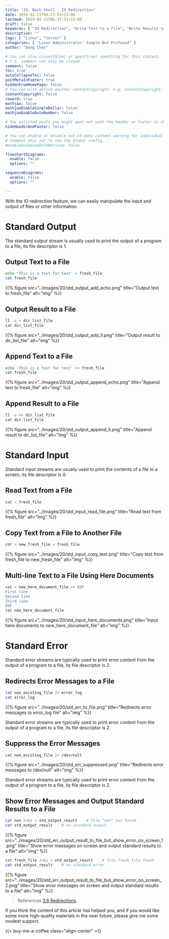 ```yaml
---
title: "20. Bash Shell - IO Redirection"
date: 2019-02-21T06:27:53+13:00
lastmod: 2019-02-21T06:27:53+13:00
draft: false
keywords: [ "IO Redirection", "Write Text to a File", "Write Results to a File", "Append Text to a File", "Append Result to a File", "Read Text from a File", "Copy Text Between Files", "Write Multi-line Texts to a File", "Redirects Error Message to a File", "Suppress the Error Message", "Show Error Messages on Screen and Write the Standard Results to a File" ]
description: ""
tags: [ "Linux", "Server" ]
categories: [ "Linux Administrator: Simple But Profound" ]
author: "Dong Chen"

# You can also close(false) or open(true) something for this content.
# P.S. comment can only be closed
comment: false
toc: true
autoCollapseToc: false
postMetaInFooter: true
hiddenFromHomePage: false
# You can also define another contentCopyright. e.g. contentCopyright: "This is another copyright."
contentCopyright: false
reward: true
mathjax: false
mathjaxEnableSingleDollar: false
mathjaxEnableAutoNumber: false

# You unlisted posts you might want not want the header or footer to show
hideHeaderAndFooter: false

# You can enable or disable out-of-date content warning for individual post.
# Comment this out to use the global config.
#enableOutdatedInfoWarning: false

flowchartDiagrams:
  enable: false
  options: ""

sequenceDiagrams: 
  enable: false
  options: ""

---
```


With the IO redirection feature, we can easily manipulate the input and output of files or other information.

<!--more-->

# Standard Output

The standard output stream is usually used to print the output of a program to a file, its file descriptor is 1.

## Output Text to a File

```bash
echo 'This is a text for test' > fresh_file
cat fresh_file
```

{{% figure src="../images/20/std_output_add_echo.png" title="Output text to fresh_file" alt="img" %}}

## Output Result to a File

```bash
ll -a > dir_list_file
cat dir_list_file
```

{{% figure src="../images/20/std_output_add_ll.png" title="Output result to dir_list_file" alt="img" %}}

## Append Text to a File

```bash
echo 'This is a text for test' >> fresh_file
cat fresh_file
```

{{% figure src="../images/20/std_output_append_echo.png" title="Append text to fresh_file" alt="img" %}}

## Append Result to a File

```bash
ll -a >> dir_list_file
cat dir_list_file
```

{{% figure src="../images/20/std_output_append_ll.png" title="Append result to dir_list_file" alt="img" %}}

# Standard Input

Standard input streams are usually used to print the contents of a file to a screen, its file descriptor is 0.

## Read Text from a File

```bash
cat < fresh_file
```

{{% figure src="../images/20/std_input_read_file.png" title="Read text from fresh_file" alt="img" %}}

## Copy Text from a File to Another File

```bash
cat > new_fresh_file < fresh_file
```

{{% figure src="../images/20/std_input_copy_text.png" title="Copy text from fresh_file to new_fresh_file" alt="img" %}}

## Multi-line Text to a File Using Here Documents

```bash
cat > new_here_document_file << EOF
First line
Second line
Third line
EOF
cat new_here_document_file
```

{{% figure src="../images/20/std_input_here_documents.png" title="Input here documents to new_here_document_file" alt="img" %}}

# Standard Error

Standard error streams are typically used to print error content from the output of a program to a file, its file descriptor is 2.

## Redirects Error Messages to a File

```bash
cat non_existing_file 2> error_log
cat error_log
```

{{% figure src="../images/20/std_err_to_file.png" title="Redirects error messages to error_log file" alt="img" %}}

Standard error streams are typically used to print error content from the output of a program to a file, its file descriptor is 2.

## Suppress the Error Messages

```bash
cat non_existing_file 2> /dev/null
```

{{% figure src="../images/20/std_err_suppressed.png" title="Redirects error messages to /dev/null" alt="img" %}}

Standard error streams are typically used to print error content from the output of a program to a file, its file descriptor is 2.

## Show Error Messages and Output Standard Results to a File

```bash
cat non 2>&1 > std_output_result    # file "non" not found
cat std_output_result    # no standard output
```

{{% figure src="../images/20/std_err_output_result_to_file_but_show_error_on_screen_1.png" title="Show error messages on screen and output standard results to a file" alt="img" %}}

```bash
cat fresh_file 2>&1 > std_output_result    # file fresh_file found
cat std_output_result    # no standard error
```

{{% figure src="../images/20/std_err_output_result_to_file_but_show_error_on_screen_2.png" title="Show error messages on screen and output standard results to a file" alt="img" %}}

> References
> [3.6 Redirections](https://www.gnu.org/software/bash/manual/html_node/Redirections.html#Redirections)

If you think the content of this article has helped you, and if you would like some more high-quality materials in the near future, please give me some modest support.

<!-- Buy Me a Coffee Button -->
{{< buy-me-a-coffee class="align-center" >}}

